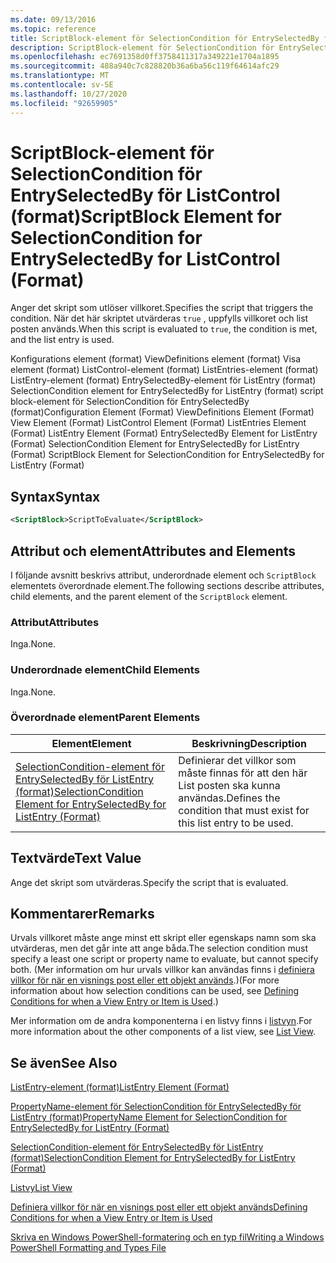 ```yaml
---
ms.date: 09/13/2016
ms.topic: reference
title: ScriptBlock-element för SelectionCondition för EntrySelectedBy för ListControl (format)
description: ScriptBlock-element för SelectionCondition för EntrySelectedBy för ListControl (format)
ms.openlocfilehash: ec7691358d0ff3758411317a349221e1704a1895
ms.sourcegitcommit: 488a940c7c828820b36a6ba56c119f64614afc29
ms.translationtype: MT
ms.contentlocale: sv-SE
ms.lasthandoff: 10/27/2020
ms.locfileid: "92659905"
---
```

# <a name="scriptblock-element-for-selectioncondition-for-entryselectedby-for-listcontrol-format"></a><span data-ttu-id="225d5-103">ScriptBlock-element för SelectionCondition för EntrySelectedBy för ListControl (format)</span><span class="sxs-lookup"><span data-stu-id="225d5-103">ScriptBlock Element for SelectionCondition for EntrySelectedBy for ListControl (Format)</span></span>

<span data-ttu-id="225d5-104">Anger det skript som utlöser villkoret.</span><span class="sxs-lookup"><span data-stu-id="225d5-104">Specifies the script that triggers the condition.</span></span> <span data-ttu-id="225d5-105">När det här skriptet utvärderas `true` , uppfylls villkoret och list posten används.</span><span class="sxs-lookup"><span data-stu-id="225d5-105">When this script is evaluated to `true`, the condition is met, and the list entry is used.</span></span>

<span data-ttu-id="225d5-106">Konfigurations element (format) ViewDefinitions element (format) Visa element (format) ListControl-element (format) ListEntries-element (format) ListEntry-element (format) EntrySelectedBy-element för ListEntry (format) SelectionCondition element for EntrySelectedBy for ListEntry (format) script block-element för SelectionCondition för EntrySelectedBy (format)</span><span class="sxs-lookup"><span data-stu-id="225d5-106">Configuration Element (Format) ViewDefinitions Element (Format) View Element (Format) ListControl Element (Format) ListEntries Element (Format) ListEntry Element (Format) EntrySelectedBy Element for ListEntry (Format) SelectionCondition Element for EntrySelectedBy for ListEntry (Format) ScriptBlock Element for SelectionCondition for EntrySelectedBy for ListEntry (Format)</span></span>

## <a name="syntax"></a><span data-ttu-id="225d5-107">Syntax</span><span class="sxs-lookup"><span data-stu-id="225d5-107">Syntax</span></span>

```xml
<ScriptBlock>ScriptToEvaluate</ScriptBlock>
```

## <a name="attributes-and-elements"></a><span data-ttu-id="225d5-108">Attribut och element</span><span class="sxs-lookup"><span data-stu-id="225d5-108">Attributes and Elements</span></span>

<span data-ttu-id="225d5-109">I följande avsnitt beskrivs attribut, underordnade element och `ScriptBlock` elementets överordnade element.</span><span class="sxs-lookup"><span data-stu-id="225d5-109">The following sections describe attributes, child elements, and the parent element of the `ScriptBlock` element.</span></span>

### <a name="attributes"></a><span data-ttu-id="225d5-110">Attribut</span><span class="sxs-lookup"><span data-stu-id="225d5-110">Attributes</span></span>

<span data-ttu-id="225d5-111">Inga.</span><span class="sxs-lookup"><span data-stu-id="225d5-111">None.</span></span>

### <a name="child-elements"></a><span data-ttu-id="225d5-112">Underordnade element</span><span class="sxs-lookup"><span data-stu-id="225d5-112">Child Elements</span></span>

<span data-ttu-id="225d5-113">Inga.</span><span class="sxs-lookup"><span data-stu-id="225d5-113">None.</span></span>

### <a name="parent-elements"></a><span data-ttu-id="225d5-114">Överordnade element</span><span class="sxs-lookup"><span data-stu-id="225d5-114">Parent Elements</span></span>

|<span data-ttu-id="225d5-115">Element</span><span class="sxs-lookup"><span data-stu-id="225d5-115">Element</span></span>|<span data-ttu-id="225d5-116">Beskrivning</span><span class="sxs-lookup"><span data-stu-id="225d5-116">Description</span></span>|
|-------------|-----------------|
|[<span data-ttu-id="225d5-117">SelectionCondition-element för EntrySelectedBy för ListEntry (format)</span><span class="sxs-lookup"><span data-stu-id="225d5-117">SelectionCondition Element for EntrySelectedBy for ListEntry (Format)</span></span>](./selectioncondition-element-for-entryselectedby-for-listcontrol-format.md)|<span data-ttu-id="225d5-118">Definierar det villkor som måste finnas för att den här List posten ska kunna användas.</span><span class="sxs-lookup"><span data-stu-id="225d5-118">Defines the condition that must exist for this list entry to be used.</span></span>|

## <a name="text-value"></a><span data-ttu-id="225d5-119">Textvärde</span><span class="sxs-lookup"><span data-stu-id="225d5-119">Text Value</span></span>

<span data-ttu-id="225d5-120">Ange det skript som utvärderas.</span><span class="sxs-lookup"><span data-stu-id="225d5-120">Specify the script that is evaluated.</span></span>

## <a name="remarks"></a><span data-ttu-id="225d5-121">Kommentarer</span><span class="sxs-lookup"><span data-stu-id="225d5-121">Remarks</span></span>

<span data-ttu-id="225d5-122">Urvals villkoret måste ange minst ett skript eller egenskaps namn som ska utvärderas, men det går inte att ange båda.</span><span class="sxs-lookup"><span data-stu-id="225d5-122">The selection condition must specify a least one script or property name to evaluate, but cannot specify both.</span></span> <span data-ttu-id="225d5-123">(Mer information om hur urvals villkor kan användas finns i [definiera villkor för när en visnings post eller ett objekt används](./defining-conditions-for-displaying-data.md).)</span><span class="sxs-lookup"><span data-stu-id="225d5-123">(For more information about how selection conditions can be used, see [Defining Conditions for when a View Entry or Item is Used](./defining-conditions-for-displaying-data.md).)</span></span>

<span data-ttu-id="225d5-124">Mer information om de andra komponenterna i en listvy finns i [listvyn](./creating-a-list-view.md).</span><span class="sxs-lookup"><span data-stu-id="225d5-124">For more information about the other components of a list view, see [List View](./creating-a-list-view.md).</span></span>

## <a name="see-also"></a><span data-ttu-id="225d5-125">Se även</span><span class="sxs-lookup"><span data-stu-id="225d5-125">See Also</span></span>

[<span data-ttu-id="225d5-126">ListEntry-element (format)</span><span class="sxs-lookup"><span data-stu-id="225d5-126">ListEntry Element (Format)</span></span>](./listentry-element-for-listcontrol-format.md)

[<span data-ttu-id="225d5-127">PropertyName-element för SelectionCondition för EntrySelectedBy för ListEntry (format)</span><span class="sxs-lookup"><span data-stu-id="225d5-127">PropertyName Element for SelectionCondition for EntrySelectedBy for ListEntry (Format)</span></span>](./propertyname-element-for-selectioncondition-for-entryselectedby-for-listcontrol-format.md)

[<span data-ttu-id="225d5-128">SelectionCondition-element för EntrySelectedBy för ListEntry (format)</span><span class="sxs-lookup"><span data-stu-id="225d5-128">SelectionCondition Element for EntrySelectedBy for ListEntry (Format)</span></span>](./selectioncondition-element-for-entryselectedby-for-listcontrol-format.md)

[<span data-ttu-id="225d5-129">Listvy</span><span class="sxs-lookup"><span data-stu-id="225d5-129">List View</span></span>](./creating-a-list-view.md)

[<span data-ttu-id="225d5-130">Definiera villkor för när en visnings post eller ett objekt används</span><span class="sxs-lookup"><span data-stu-id="225d5-130">Defining Conditions for when a View Entry or Item is Used</span></span>](./defining-conditions-for-displaying-data.md)

[<span data-ttu-id="225d5-131">Skriva en Windows PowerShell-formatering och en typ fil</span><span class="sxs-lookup"><span data-stu-id="225d5-131">Writing a Windows PowerShell Formatting and Types File</span></span>](./writing-a-powershell-formatting-file.md)

